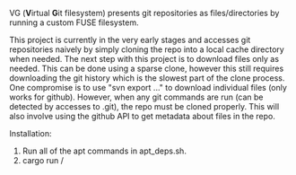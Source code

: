 VG (**V**irtual **G**it filesystem) presents git repositories as files/directories by running a custom FUSE filesystem.

This project is currently in the very early stages and accesses git repositories naively by simply cloning the repo into a local cache directory when needed. The next step with this project is to download files only as needed. This can be done using a sparse clone, however this still requires downloading the git history which is the slowest part of the clone process. One compromise is to use "svn export ..." to download individual files (only works for github). However, when any git commands are run (can be detected by accesses to .git), the repo must be cloned properly. This will also involve using the github API to get metadata about files in the repo.

Installation:
1. Run all of the apt commands in apt_deps.sh.
2. cargo run / <mountpoint>
